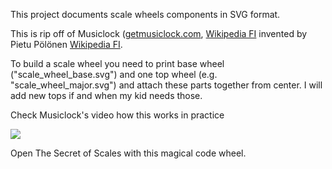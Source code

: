 This project documents scale wheels components in SVG format.

This is rip off of Musiclock ([getmusiclock.com](https://www.getmusiclock.com/), [Wikipedia FI](https://fi.wikipedia.org/wiki/S%C3%A4velkello) invented by Pietu Pölönen [Wikipedia FI](https://fi.wikipedia.org/wiki/Perttu_P%C3%B6l%C3%B6nen).

To build a scale wheel you need to print base wheel ("scale_wheel_base.svg") and one top wheel (e.g. "scale_wheel_major.svg") and attach these parts together from center. I will add new tops if and when my kid needs those.

Check Musiclock's video how this works in practice

[<img src="https://img.youtube.com/vi/SDUt9Z6IOWU/hq1.jpg">](https://youtu.be/SDUt9Z6IOWU)

Open The Secret of Scales with this magical code wheel.
